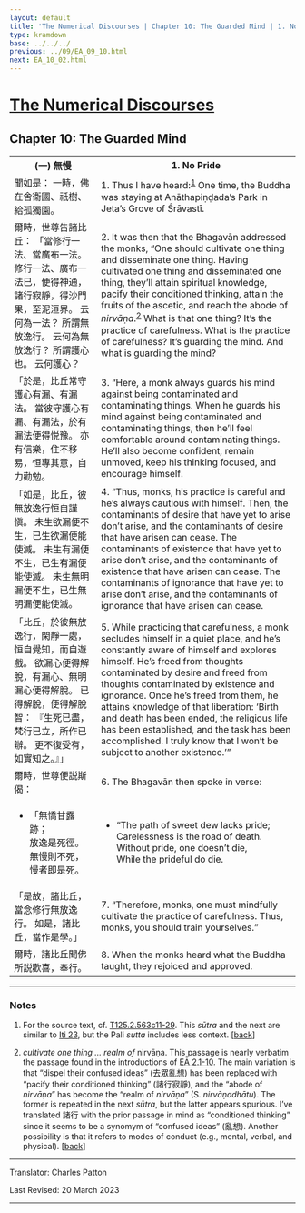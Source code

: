 ```yaml
---
layout: default
title: 'The Numerical Discourses | Chapter 10: The Guarded Mind | 1. No Pride'
type: kramdown
base: ../../../
previous: ../09/EA_09_10.html
next: EA_10_02.html
---
```


<h1><a href='../index.html'>The Numerical Discourses</a></h1>
<h2>Chapter 10: The Guarded Mind</h2>

<table class="trans">
  <th class='ch'>(一) 無慢</th>
  <th class='en'>1. No Pride</th>
  <tr>
    <td class='ch' title='T125.2.563c11'>聞如是： 一時，佛在舍衞國、祇樹、給孤獨園。</td>
    <td id='p1'>1. Thus I have heard:<sup id="ref1"><a href="#n1">1</a></sup> One time, the Buddha was staying at Anāthapiṇḍada’s Park in Jeta’s Grove of Śrāvastī.</td>
  </tr>
  <tr>
    <td class='ch' title='T125.2.563c12'>爾時，世尊告諸比丘： 「當修行一法、當廣布一法。 修行一法、廣布一法已，便得神通，諸行寂靜，得沙門果，至泥洹界。 云何為一法？ 所謂無放逸行。 云何為無放逸行？ 所謂護心也。 云何護心？</td>
    <td id='p2'>2. It was then that the Bhagavān addressed the monks, “One should cultivate one thing and disseminate one thing. Having cultivated one thing and disseminated one thing, they’ll attain spiritual knowledge, pacify their conditioned thinking, attain the fruits of the ascetic, and reach the abode of <em>nirvāṇa</em>.<sup id="ref2"><a href="#n2">2</a></sup> What is that one thing? It’s the practice of carefulness. What is the practice of carefulness? It’s guarding the mind. And what is guarding the mind?</td>
  </tr>
  <tr>
    <td class='ch' title='T125.2.563c16'>「於是，比丘常守護心有漏、有漏法。 當彼守護心有漏、有漏法，於有漏法便得悦豫。 亦有信樂，住不移易，恒專其意，自力勸勉。</td>
    <td id='p3'>3. “Here, a monk always guards his mind against being contaminated and contaminating things. When he guards his mind against being contaminated and contaminating things, then he’ll feel comfortable around contaminating things. He’ll also become confident, remain unmoved, keep his thinking focused, and encourage himself.</td>
  </tr>
  <tr>
    <td class='ch' title='T125.2.563c19'>「如是，比丘，彼無放逸行恒自謹愼。 未生欲漏便不生，已生欲漏便能使滅。 未生有漏便不生，已生有漏便能使滅。 未生無明漏便不生，已生無明漏便能使滅。</td>
    <td id='p4'>4. “Thus, monks, his practice is careful and he’s always cautious with himself. Then, the contaminants of desire that have yet to arise don’t arise, and the contaminants of desire that have arisen can cease. The contaminants of existence that have yet to arise don’t arise, and the contaminants of existence that have arisen can cease. The contaminants of ignorance that have yet to arise don’t arise, and the contaminants of ignorance that have arisen can cease.</td>
  </tr>
  <tr>
    <td class='ch' title='T125.2.563c23'>「比丘，於彼無放逸行，閑靜一處，恒自覺知，而自遊戲。 欲漏心便得解脫，有漏心、無明漏心便得解脫。 已得解脫，便得解脫智： 『生死已盡，梵行已立，所作已辦。 更不復受有，如實知之。』」</td>
    <td id='p5'>5. While practicing that carefulness, a monk secludes himself in a quiet place, and he’s constantly aware of himself and explores himself. He’s freed from thoughts contaminated by desire and freed from thoughts contaminated by existence and ignorance. Once he’s freed from them, he attains knowledge of that liberation: ‘Birth and death has been ended, the religious life has been established, and the task has been accomplished. I truly know that I won’t be subject to another existence.’”</td>
  </tr>
  <tr>
    <td class='ch' title='T125.2.563c27'>爾時，世尊便説斯偈：</td>
    <td id='p6'>6. The Bhagavān then spoke in verse:</td>
  </tr>
<tr>
  <td title='T125.2.563c28'><ul class='verse'>
    <li class='ch'>「無憍甘露跡；<br/>
    放逸是死徑。<br/>
    無慢則不死，<br/>
    慢者即是死。</li>
  </ul></td>
  <td><ul class='verse'>
    <li>“The path of sweet dew lacks pride;<br/>
    Carelessness is the road of death.<br/>
    Without pride, one doesn’t die,<br/>
    While the prideful do die.</li>
  </ul></td>
</tr>
  <tr>
    <td class='ch' title='T125.2.564a1'>「是故，諸比丘，當念修行無放逸行。 如是，諸比丘，當作是學。」</td>
    <td id='p7'>7. “Therefore, monks, one must mindfully cultivate the practice of carefulness. Thus, monks, you should train yourselves.”</td>
  </tr>
  <tr>
    <td class='ch' title='T125.2.564a2'>爾時，諸比丘聞佛所説歡喜，奉行。</td>
    <td id='p8'>8. When the monks heard what the Buddha taught, they rejoiced and approved.</td>
  </tr>
</table>

<hr/>

<h3 id="notes">Notes</h3>

<ol class="notes-list">
<li id="n1"><p>For the source text, cf. <a href="https://cbetaonline.dila.edu.tw/zh/T02n0125_p0563c11" target="_blank">T125.2.563c11-29</a>. This <em>sūtra</em> and the next are similar to <a href="https://www.suttacentral.net/iti23" target="_blank">Iti 23</a>, but the Pali <em>sutta</em> includes less context. [<a href="#ref1">back</a>]</p></li>
<li id="n2"><p><em>cultivate one thing … realm of</em> nirvāṇa. This passage is nearly verbatim the passage found in the introductions of <a href="../02/EA_02_01.html" target="_blank">EĀ 2.1-10</a>. The main variation is that “dispel their confused ideas” (去眾亂想) has been replaced with “pacify their conditioned thinking” (諸行寂靜), and the “abode of <em>nirvāṇa</em>” has become the “realm of <em>nirvāṇa</em>” (S. <em>nirvāṇadhātu</em>). The former is repeated in the next <em>sūtra</em>, but the latter appears spurious. I’ve translated 諸行 with the prior passage in mind as “conditioned thinking” since it seems to be a synomym of “confused ideas” (亂想). Another possibility is that it refers to modes of conduct (e.g., mental, verbal, and physical). [<a href="#ref2">back</a>]</p></li>
</ol>
<hr/>

<p class="translator">Translator: Charles Patton</p>
<p class='revised'>Last Revised: 20 March 2023</p>

<hr/>